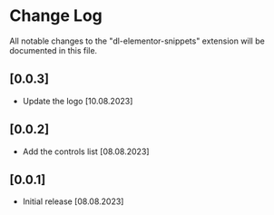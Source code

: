 # Change Log

All notable changes to the "dl-elementor-snippets" extension will be documented in this file.

## [0.0.3]

- Update the logo [10.08.2023]

## [0.0.2]

- Add the controls list [08.08.2023]

## [0.0.1]

- Initial release [08.08.2023]